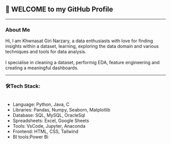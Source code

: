 <h2>👋 WELCOME to my GitHub Profile </h2>
<hr>
<h3>About Me</h3>
Hi, I am Khwnasat Giri Narzary, a data enthusiasts with love for finding insights within a dataset, learning, exploring the data domain and various techniques and tools for data analysis.<br><br>
I specialise in cleaning a dataset, performig EDA, feature engineering and creating a meaningful dashboards.
<hr>
<h3>🛠️Tech Stack:<br></h3>
<ul><br>
	<li>Language: Python, Java, C</li>
	<li>Libraries: Pandas, Numpy, Seaborn, Matplotlib</li>
	<li>Database: SQL, MySQL, OracleSql</li>
	<li>Spreadsheets: Excel, Google Sheets</li>
	<li>Tools: VsCode, Jupyter, Anaconda</li>
	<li>Frontend: HTML, CSS, Tailwind</li>
	<li>BI tools:Power Bi</li>
</ol>








